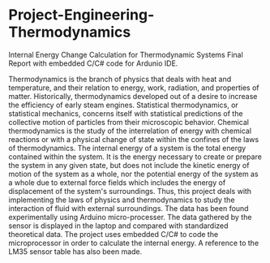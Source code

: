 # Project-Engineering-Thermodynamics
Internal Energy Change Calculation for Thermodynamic Systems Final Report with embedded C/C# code for Ardunio IDE.

Thermodynamics is the branch of physics that deals with heat and temperature, and their relation
to energy, work, radiation, and properties of matter. Historically, thermodynamics developed out of
a desire to increase the efficiency of early steam engines.
Statistical thermodynamics, or statistical mechanics, concerns itself with statistical predictions of the
collective motion of particles from their microscopic behavior. Chemical thermodynamics is the
study of the interrelation of energy with chemical reactions or with a physical change of state within
the confines of the laws of thermodynamics.
The internal energy of a system is the total energy contained within the system. It is the energy
necessary to create or prepare the system in any given state, but does not include the kinetic
energy of motion of the system as a whole, nor the potential energy of the system as a whole due to
external force fields which includes the energy of displacement of the system's surroundings.
Thus, this project deals with implementing the laws of physics and thermodynamics to study the
interaction of fluid with external surroundings. The data has been found experimentally using
Arduino micro-processer. The data gathered by the sensor is displayed in the laptop and compared
with standardized theoretical data.
The project uses embedded C/C# to code the microprocessor in order to calculate the internal energy. A reference
to the LM35 sensor table has also been made. 

